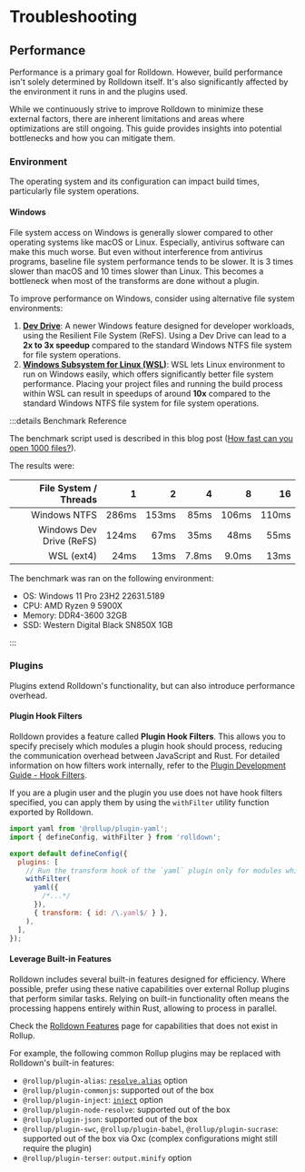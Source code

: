 # Troubleshooting

## Performance

Performance is a primary goal for Rolldown. However, build performance isn't solely determined by Rolldown itself. It's also significantly affected by the environment it runs in and the plugins used.

While we continuously strive to improve Rolldown to minimize these external factors, there are inherent limitations and areas where optimizations are still ongoing. This guide provides insights into potential bottlenecks and how you can mitigate them.

### Environment

The operating system and its configuration can impact build times, particularly file system operations.

#### Windows

File system access on Windows is generally slower compared to other operating systems like macOS or Linux. Especially, antivirus software can make this much worse. But even without interference from antivirus programs, baseline file system performance tends to be slower. It is 3 times slower than macOS and 10 times slower than Linux. This becomes a bottleneck when most of the transforms are done without a plugin.

To improve performance on Windows, consider using alternative file system environments:

1. [**Dev Drive**](https://learn.microsoft.com/en-us/windows/dev-drive/): A newer Windows feature designed for developer workloads, using the Resilient File System (ReFS). Using a Dev Drive can lead to a **2x to 3x speedup** compared to the standard Windows NTFS file system for file system operations.
2. [**Windows Subsystem for Linux (WSL)**](https://learn.microsoft.com/en-us/windows/wsl/): WSL lets Linux environment to run on Windows easily, which offers significantly better file system performance. Placing your project files and running the build process within WSL can result in speedups of around **10x** compared to the standard Windows NTFS file system for file system operations.

:::details Benchmark Reference

The benchmark script used is described in this blog post ([How fast can you open 1000 files?](https://lemire.me/blog/2025/03/01/how-fast-can-you-open-1000-files/)).

The results were:

|    File System / Threads |     1 |     2 |     4 |     8 |    16 |
| -----------------------: | ----: | ----: | ----: | ----: | ----: |
|             Windows NTFS | 286ms | 153ms |  85ms | 106ms | 110ms |
| Windows Dev Drive (ReFS) | 124ms |  67ms |  35ms |  48ms |  55ms |
|               WSL (ext4) |  24ms |  13ms | 7.8ms | 9.0ms |  13ms |

The benchmark was ran on the following environment:

- OS: Windows 11 Pro 23H2 22631.5189
- CPU: AMD Ryzen 9 5900X
- Memory: DDR4-3600 32GB
- SSD: Western Digital Black SN850X 1GB

:::

<!-- Maybe write about macOS as well? -->

### Plugins

Plugins extend Rolldown's functionality, but can also introduce performance overhead.

#### Plugin Hook Filters

Rolldown provides a feature called **Plugin Hook Filters**. This allows you to specify precisely which modules a plugin hook should process, reducing the communication overhead between JavaScript and Rust. For detailed information on how filters work internally, refer to the [Plugin Development Guide - Hook Filters](/guide/plugin-development#plugin-hook-filters).

If you are a plugin user and the plugin you use does not have hook filters specified, you can apply them by using the `withFilter` utility function exported by Rolldown.

```js
import yaml from '@rollup/plugin-yaml';
import { defineConfig, withFilter } from 'rolldown';

export default defineConfig({
  plugins: [
    // Run the transform hook of the `yaml` plugin only for modules which end in `.yaml`
    withFilter(
      yaml({
        /*...*/
      }),
      { transform: { id: /\.yaml$/ } },
    ),
  ],
});
```

#### Leverage Built-in Features

Rolldown includes several built-in features designed for efficiency. Where possible, prefer using these native capabilities over external Rollup plugins that perform similar tasks. Relying on built-in functionality often means the processing happens entirely within Rust, allowing to process in parallel.

Check the [Rolldown Features](/guide/features) page for capabilities that does not exist in Rollup.

For example, the following common Rollup plugins may be replaced with Rolldown's built-in features:

- `@rollup/plugin-alias`: [`resolve.alias`](/reference/config-options#resolve-alias) option
- `@rollup/plugin-commonjs`: supported out of the box
- `@rollup/plugin-inject`: [`inject`](/reference/config-options#inject) option
- `@rollup/plugin-node-resolve`: supported out of the box
- `@rollup/plugin-json`: supported out of the box
- `@rollup/plugin-swc`, `@rollup/plugin-babel`, `@rollup/plugin-sucrase`: supported out of the box via Oxc (complex configurations might still require the plugin)
- `@rollup/plugin-terser`: `output.minify` option

<!--
experimental plugins (do we want to document these?)

- `@rollup/plugin-replace`: `import { replacePlugin } from 'rolldown/experimental'`
- `@rollup/plugin-dynamic-import-vars`: `import { dynamicImportVarsPlugin } from 'rolldown/experimental'`

-->
